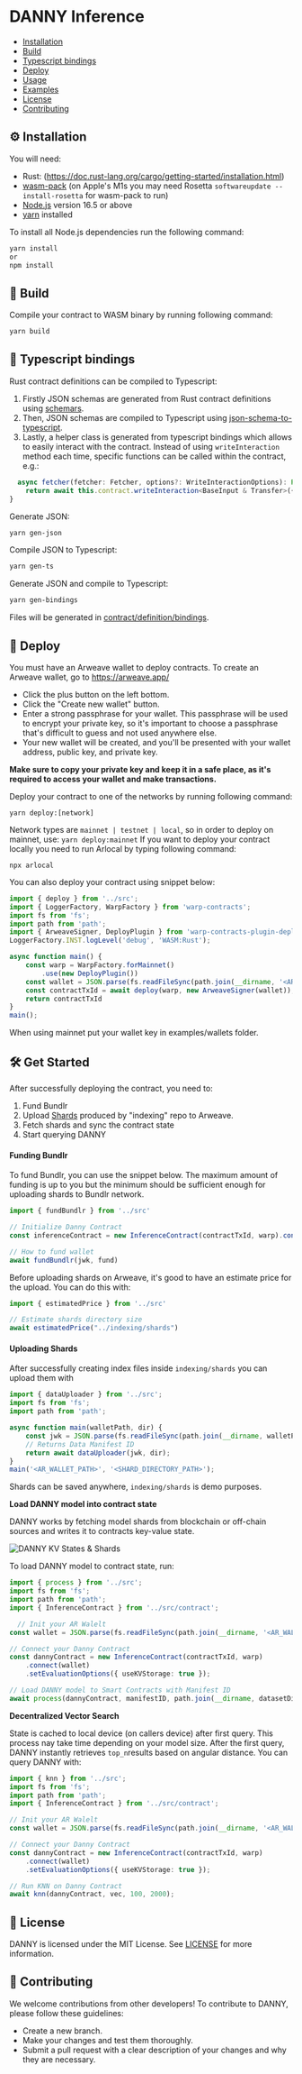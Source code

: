 # DANNY Inference


- [Installation](#installation)
- [Build](#build)
- [Typescript bindings](#typescript-bindings)
- [Deploy](#deploy)
- [Usage](#-get-started)
- [Examples](#-examples)
- [License](#license)
- [Contributing](#contributing)


## ⚙️ Installation

You will need:

- Rust: (https://doc.rust-lang.org/cargo/getting-started/installation.html)
- [wasm-pack](https://rustwasm.github.io/wasm-pack/installer/) (on Apple's M1s you may need Rosetta `softwareupdate --install-rosetta` for wasm-pack to run)
- [Node.js](https://nodejs.org/en/download/) version 16.5 or above
- [yarn](https://yarnpkg.com/getting-started/install) installed

To install all Node.js dependencies run the following command:

```bash
yarn install
or
npm install
```

## 📐 Build

Compile your contract to WASM binary by running following command:

```bash
yarn build
```

## 🔱 Typescript bindings

Rust contract definitions can be compiled to Typescript:

1. Firstly JSON schemas are generated from Rust contract definitions using [schemars](https://github.com/GREsau/schemars).
2. Then, JSON schemas are compiled to Typescript using [json-schema-to-typescript](https://github.com/bcherny/json-schema-to-typescript).
3. Lastly, a helper class is generated from typescript bindings which allows to easily interact with the contract. Instead of using `writeInteraction` method each time, specific functions can be called within the contract, e.g.:

```typescript
  async fetcher(fetcher: Fetcher, options?: WriteInteractionOptions): Promise<WriteInteractionResponse | null> {
    return await this.contract.writeInteraction<BaseInput & Transfer>({ function: 'fetcher', ...transfer }, options);
}
```

Generate JSON:

```bash
yarn gen-json
```

Compile JSON to Typescript:

```bash
yarn gen-ts
```

Generate JSON and compile to Typescript:

```bash
yarn gen-bindings
```

Files will be generated in [contract/definition/bindings](contract/definition/bindings).

## 🔄 Deploy

You must have an Arweave wallet to deploy contracts. To create an Arweave wallet, go to https://arweave.app/
- Click the plus button on the left bottom.
- Click the "Create new wallet" button.
- Enter a strong passphrase for your wallet. This passphrase will be used to encrypt your private key, so it's important to choose a passphrase that's difficult to guess and not used anywhere else.
- Your new wallet will be created, and you'll be presented with your wallet address, public key, and private key. 

**Make sure to copy your private key and keep it in a safe place, as it's required to access your wallet and make transactions.**

Deploy your contract to one of the networks by running following command:

```
yarn deploy:[network]
```
Network types are ```mainnet | testnet | local```, so in order to deploy on mainnet, use:
```yarn deploy:mainnet```
If you want to deploy your contract locally you need to run Arlocal by typing following command:

```
npx arlocal
```

You can also deploy your contract using snippet below:

```typescript
import { deploy } from '../src';
import { LoggerFactory, WarpFactory } from 'warp-contracts';
import fs from 'fs';
import path from 'path';
import { ArweaveSigner, DeployPlugin } from 'warp-contracts-plugin-deploy';
LoggerFactory.INST.logLevel('debug', 'WASM:Rust');

async function main() {
    const warp = WarpFactory.forMainnet()
        .use(new DeployPlugin())
    const wallet = JSON.parse(fs.readFileSync(path.join(__dirname, '<AR_WALLET_PATH>'), 'utf-8'));
    const contractTxId = await deploy(warp, new ArweaveSigner(wallet));
    return contractTxId
}
main();
```

When using mainnet put your wallet key in examples/wallets folder.

## 🛠️ Get Started
After successfully deploying the contract, you need to:
1. Fund Bundlr
2. Upload [Shards](../indexing/README.md) produced by "indexing" repo to Arweave.
3. Fetch shards and sync the contract state
4. Start querying DANNY

#### **Funding Bundlr**
To fund Bundlr, you can use the snippet below. The maximum amount of funding is up to you but the minimum should be sufficient enough for uploading shards to Bundlr network. 
```typescript
import { fundBundlr } from '../src'

// Initialize Danny Contract
const inferenceContract = new InferenceContract(contractTxId, warp).connect(wallet);

// How to fund wallet
await fundBundlr(jwk, fund)
```
Before uploading shards on Arweave, it's good to have an estimate price for the upload. You can do this with:
```typescript
import { estimatedPrice } from '../src'

// Estimate shards directory size
await estimatedPrice("../indexing/shards")
```

#### **Uploading Shards**

After successfully creating index files inside `indexing/shards` you can upload them with

```typescript
import { dataUploader } from '../src';
import fs from 'fs';
import path from 'path';

async function main(walletPath, dir) {
    const jwk = JSON.parse(fs.readFileSync(path.join(__dirname, walletPath), 'utf-8'));
    // Returns Data Manifest ID
    return await dataUploader(jwk, dir);
}
main('<AR_WALLET_PATH>', '<SHARD_DIRECTORY_PATH>');
```
Shards can be saved anywhere, `indexing/shards` is demo purposes. 

**Load DANNY model into contract state**

DANNY works by fetching model shards from blockchain or off-chain sources and writes it to contracts key-value state.

![DANNY KV States & Shards](https://imagedelivery.net/kbUqkpOIvA4TJOyi-hNQfQ/42c3789c-ba75-4145-4281-b85dce728600/public)

To load DANNY model to contract state, run:

```typescript
import { process } from '../src';
import fs from 'fs';
import path from 'path';
import { InferenceContract } from '../src/contract';

  // Init your AR Walelt
const wallet = JSON.parse(fs.readFileSync(path.join(__dirname, '<AR_WALLET_PATH>'), 'utf-8'));

// Connect your Danny Contract
const dannyContract = new InferenceContract(contractTxId, warp)
    .connect(wallet)
    .setEvaluationOptions({ useKVStorage: true });

// Load DANNY model to Smart Contracts with Manifest ID
await process(dannyContract, manifestID, path.join(__dirname, datasetDirPath));
```

**Decentralized Vector Search**

State is cached to local device (on callers device) after first query. This process nay take time depending on your model size. After the first query, DANNY instantly retrieves `top_n`results based on angular distance. You can query DANNY with:

```typescript
import { knn } from '../src';
import fs from 'fs';
import path from 'path';
import { InferenceContract } from '../src/contract';

// Init your AR Walelt
const wallet = JSON.parse(fs.readFileSync(path.join(__dirname, '<AR_WALLET_PATH>'), 'utf-8'));

// Connect your Danny Contract
const dannyContract = new InferenceContract(contractTxId, warp)
    .connect(wallet)
    .setEvaluationOptions({ useKVStorage: true });

// Run KNN on Danny Contract
await knn(dannyContract, vec, 100, 2000);
```


## 📜 License
DANNY is licensed under the MIT License. See [LICENSE](./LICENSE) for more information.

## 🤝 Contributing

We welcome contributions from other developers! To contribute to DANNY, please follow these guidelines:

* Create a new branch.
* Make your changes and test them thoroughly.
* Submit a pull request with a clear description of your changes and why they are necessary.